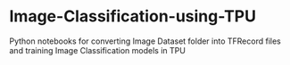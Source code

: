 # Image-Classification-using-TPU
Python notebooks for converting Image Dataset folder into TFRecord files and training Image Classification models in TPU
